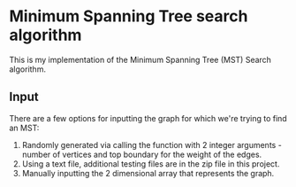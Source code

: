 # Minimum Spanning Tree search algorithm
This is my implementation of the Minimum Spanning Tree (MST) Search algorithm. 

## Input
There are a few options for inputting the graph for which we're trying to find an MST:
1. Randomly generated via calling the function with 2 integer arguments - number of vertices and top boundary for the weight of the edges.
2. Using a text file, additional testing files are in the zip file in this project.
3. Manually inputting the 2 dimensional array that represents the graph.
